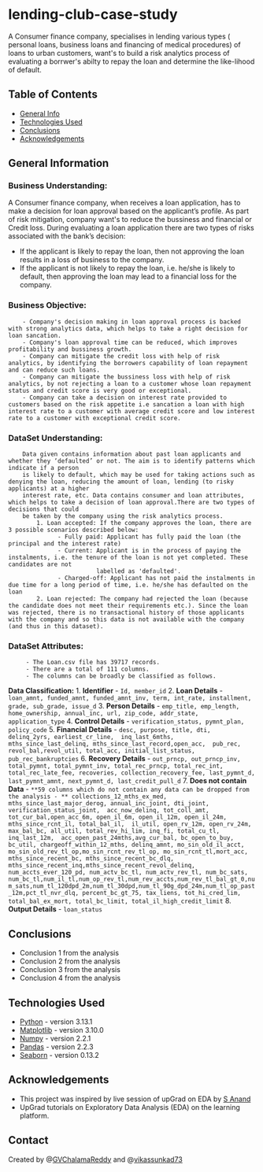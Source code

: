 # lending-club-case-study
A Consumer finance company, specialises in lending various types ( personal loans, business loans and financing of medical procedures) of loans to urban customers, want's to build a risk analytics process of evaluating a borrwer's abilty to repay the loan and determine the like-lihood of default.

## Table of Contents
* [General Info](#general-information)
* [Technologies Used](#technologies-used)
* [Conclusions](#conclusions)
* [Acknowledgements](#acknowledgements)

<!-- You can include any other section that is pertinent to your problem -->

## General Information
   ### Business Understanding:
   A Consumer finance company, when receives a loan application, has to make a decision for loan approval based on the applicant’s profile. As part of risk
   mitigation, company want's to reduce the bussiness and financial or Credit loss. During evaluating a loan application there are two types of risks 
   associated with the bank’s decision:
   - If the applicant is likely to repay the loan, then not approving the loan results in a loss of business to the company.
   - If the applicant is not likely to repay the loan, i.e. he/she is likely to default, then approving the loan may lead to a financial loss for the company.

   ### Business Objective:
        - Company's decision making in loan approval process is backed with strong analytics data, which helps to take a right decision for loan sancation.
        - Company's loan approval time can be reduced, which improves profitability and bussiness growth.
        - Company can mitigate the credit loss with help of risk analytics, by identifying the borrowers capability of loan repayment and can reduce such loans.
        - Company can mitigate the bussiness loss with help of risk analytics, by not rejecting a loan to a customer whose loan repayment status and credit score is very good or exceptional.
        - Company can take a decision on interest rate provided to customers based on the risk appetite i.e sancation a loan with high interest rate to a customer with average credit score and low interest rate to a customer with exceptional credit score.

  ### DataSet Understanding:
        Data given contains information about past loan applicants and whether they ‘defaulted’ or not. The aim is to identify patterns which indicate if a person 
        is likely to default, which may be used for taking actions such as denying the loan, reducing the amount of loan, lending (to risky applicants) at a higher 
        interest rate, etc. Data contains consumer and loan attributes, which helps to take a decision of loan approval.There are two types of decisions that could 
        be taken by the company using the risk analytics process.
            1. Loan accepted: If the company approves the loan, there are 3 possible scenarios described below:
                  - Fully paid: Applicant has fully paid the loan (the principal and the interest rate)
                  - Current: Applicant is in the process of paying the instalments, i.e. the tenure of the loan is not yet completed. These candidates are not 
                             labelled as 'defaulted'.
                  - Charged-off: Applicant has not paid the instalments in due time for a long period of time, i.e. he/she has defaulted on the loan
            2. Loan rejected: The company had rejected the loan (because the candidate does not meet their requirements etc.). Since the loan was rejected, there is no transactional history of those applicants with the company and so this data is not available with the company (and thus in this dataset).

  ### DataSet Attributes: 
         - The Loan.csv file has 39717 records.
         - There are a total of 111 columns.
         - The columns can be broadly be classified as follows.

  **Data Classification:**
     1. **Identifier** - `Id, member_id`
     2. **Loan Details** - `loan_amnt, funded_amnt, funded_amnt_inv, term, int_rate, installment, grade, sub_grade, issue_d`
     3. **Person Details** - `emp_title, emp_length, home_ownership, annual_inc, url, zip_code, addr_state, application_type`
     4. **Control Details** - `verification_status, pymnt_plan, policy_code`
     5. **Financial Details** - `desc, purpose, title, dti, delinq_2yrs, earliest_cr_line,  inq_last_6mths, mths_since_last_delinq, mths_since_last_record,open_acc,  pub_rec, revol_bal,revol_util, total_acc, initial_list_status, pub_rec_bankruptcies` 
     6. **Recovery Details** -  `out_prncp, out_prncp_inv, total_pymnt, total_pymnt_inv, total_rec_prncp, total_rec_int,
                                total_rec_late_fee, recoveries, collection_recovery_fee, last_pymnt_d, last_pymnt_amnt, next_pymnt_d, last_credit_pull_d` 
     7. **Does not contain Data** - `**59 columns which do not contain any data can be dropped from the analysis - **
                                     collections_12_mths_ex_med, mths_since_last_major_derog, annual_inc_joint, dti_joint, verification_status_joint, 
                                     acc_now_delinq, tot_coll_amt, tot_cur_bal,open_acc_6m, open_il_6m, open_il_12m, open_il_24m, mths_since_rcnt_il, total_bal_il, 
                                     il_util, open_rv_12m, open_rv_24m, max_bal_bc, all_util, total_rev_hi_lim, inq_fi, total_cu_tl, inq_last_12m, 
                                     acc_open_past_24mths,avg_cur_bal, bc_open_to_buy, bc_util, chargeoff_within_12_mths, delinq_amnt, mo_sin_old_il_acct, 
                                     mo_sin_old_rev_tl_op,mo_sin_rcnt_rev_tl_op, mo_sin_rcnt_tl,mort_acc, mths_since_recent_bc, mths_since_recent_bc_dlq, 
                                     mths_since_recent_inq,mths_since_recent_revol_delinq, num_accts_ever_120_pd, num_actv_bc_tl, num_actv_rev_tl, num_bc_sats, num_bc_tl,num_il_tl,num_op_rev_tl,num_rev_accts,num_rev_tl_bal_gt_0,num_sats,num_tl_120dpd_2m,num_tl_30dpd,num_tl_90g_dpd_24m,num_tl_op_past_12m,pct_tl_nvr_dlq, percent_bc_gt_75, tax_liens, tot_hi_cred_lim, total_bal_ex_mort, total_bc_limit, total_il_high_credit_limit`
    8. **Output Details** - `loan_status`
          

## Conclusions
- Conclusion 1 from the analysis
- Conclusion 2 from the analysis
- Conclusion 3 from the analysis
- Conclusion 4 from the analysis

<!-- You don't have to answer all the questions - just the ones relevant to your project. -->


## Technologies Used
- [Python](https://www.python.org/) - version 3.13.1
- [Matplotlib](https://matplotlib.org/) - version 3.10.0
- [Numpy](https://numpy.org/) - version 2.2.1
- [Pandas](https://pandas.pydata.org/) - version 2.2.3
- [Seaborn](https://seaborn.pydata.org/) - version 0.13.2

<!-- As the libraries versions keep on changing, it is recommended to mention the version of library used in this project -->

## Acknowledgements
- This project was inspired by live session of upGrad on EDA by [S Anand](https://www.linkedin.com/in/sanand0/)
- UpGrad tutorials on Exploratory Data Analysis (EDA) on the learning platform.


## Contact
Created by @[GVChalamaReddy](https://github.com/GVChalamaReddy) and @[vikassunkad73](https://github.com/vikassunkad73)
